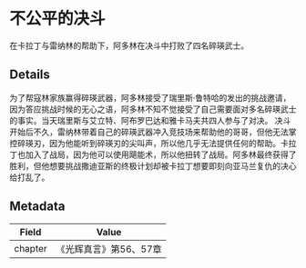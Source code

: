 # 不公平的决斗
在卡拉丁与雷纳林的帮助下，阿多林在决斗中打败了四名碎瑛武士。

## Details
为了帮寇林家族赢得碎瑛武器，阿多林接受了瑞里斯·鲁特哈的发出的挑战邀请，因为答应挑战时候的无心之语，阿多林不知不觉接受了自己需要面对多名碎瑛武士的事实。当天瑞里斯与艾立特、阿布罗巴达和雅卡马夫共四人参与了对决。 决斗开始后不久，雷纳林带着自己的碎瑛武器冲入竞技场来帮助他的哥哥，但他无法掌控碎瑛刃，因为他能听到碎瑛刃的尖叫声，所以他几乎无法提供任何的帮助。卡拉丁也加入了战局，因为他可以使用飓能术，所以他扭转了战局。阿多林最终获得了胜利，但他想要挑战撒迪亚斯的终极计划却被卡拉丁想要即刻向亚马兰复仇的决心给打乱了。

## Metadata
| Field | Value |
| ----- | ----- |
| chapter | 《光辉真言》第56、57章 |
